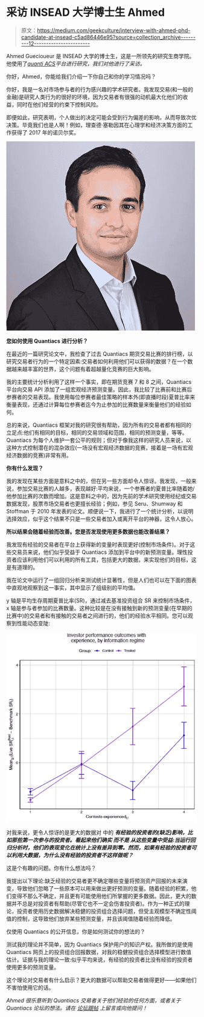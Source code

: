# 采访 INSEAD 大学博士生 Ahmed

> 原文：<https://medium.com/geekculture/interview-with-ahmed-phd-candidate-at-insead-c5ad86446e95?source=collection_archive---------12----------------------->

Ahmed Guecioueur 是 INSEAD 大学的博士生，这是一所领先的研究生商学院。他使用了[*quanti ACS*](http://www.quantiacs.com)*平台进行研究，我们对他进行了采访。*

你好，Ahmed，你能给我们介绍一下你自己和你的学习情况吗？

你好，我是一名对市场参与者的行为感兴趣的学术研究者。我发现交易(和一般的金融)是研究人类行为的很好的环境，因为交易者有很强的动机最大化他们的收益，同时在他们经营的约束下控制风险。

即便如此，研究表明，个人做出的决定可能会受到行为偏差的影响，从而导致次优决策。毕竟我们也是人啊！例如，理查德·塞勒因其在心理学和经济决策方面的工作获得了 2017 年的诺贝尔奖。

![](img/dde600d20f2c2c7d3e7662744ddb5344.png)

**您如何使用 Quantiacs 进行分析？**

在最近的一篇研究论文中，我检查了过去 Quantiacs 期货交易比赛的排行榜，以研究交易者行为的一个特定因素:交易者如何利用他们可以获得的数据？在一个数据越来越丰富的世界，这个问题有着超越量化竞赛的巨大影响。

我的主要统计分析利用了这样一个事实，即在期货竞赛 7 和 8 之间，Quantiacs 平台向交易 API 添加了一组宏观经济预测变量。因此，我比较了比赛前和比赛后参赛者的交易表现。我使用每位参赛者最佳策略的样本外(即直播时段)夏普比率来衡量表现，还通过计算每位参赛者迄今为止参加的比赛数量来衡量他们的经验如何。

总的来说，Quantiacs 框架对我的研究很有帮助，因为所有的交易者都有相同的立足点:他们有相同的目标，相同的交易领域和范围，相同的预测变量，等等。Quantiacs 为每个人维护一套公平的规则；但对于像我这样的研究人员来说，以这种方式控制潜在的混杂效应(一场没有宏观经济数据的竞赛，接着是一场有宏观经济数据的竞赛)非常有用。

**你有什么发现？**

我的发现在某些方面是意料之中的，但在另一些方面却令人惊讶。我发现，一般来说，参加交易比赛的人越多，表现越好:平均来说，一个参赛者的夏普比率随着她/他参加比赛的次数而增加。这是意料之中的，因为先前的学术研究使用经纪或交易数据发现，股票市场交易者也更擅长经验；例如，参见 Seru、Shumway 和 Stoffman 于 2010 年发表的论文。顺便说一下，我进行了一个统计分析，以说明选择效应，似乎这个结果不只是一些交易者加入或离开平台的神器，这令人放心。

**所以结果会随着经验而改善。您是否发现使用更多数据也能改善结果？**

我发现有经验的交易者在平台上获得新的变量时表现更好(控制市场条件)。对于这些交易员来说，他们似乎受益于 Quantiacs 添加到平台中的新预测变量。理性投资者应该利用他们可以利用的所有工具，包括更大的数据，来实现他们的目标，这是有道理的。

我在论文中运行了一组回归分析来测试统计显著性，但是人们也可以在下面的图表中直观地观察到这一事实，其中显示了组级别的平均值。

y 轴是平均生存周期夏普比率(SR)，通过减去基准投资组合 SR 来控制市场条件，x 轴是参与者参加的比赛数量。这种比较是在没有接触到新的预测变量(在早期的比赛中)的交易者和有接触的交易者之间进行的，他们的经验水平相同。您可以观察到性能动态变陡:

![](img/593ea9904957b93f63d6a95be4c8946c.png)

对我来说，更令人惊讶的是更大的数据对 中的 ***有经验的投资者的(缺乏)影响，比如那些第一次参与的投资者。看起来他们确实 ***而不是*** 从这些变量中受益:当运行回归分析时，他们的表现变化在统计上没有差异到零。然而，如果有经验的投资者可以利用大数据，为什么没有经验的投资者不这样做呢？***

这是个有趣的问题。你有什么想法吗？

我提出以下理论:缺乏经验的交易者更不确定哪些变量将预测资产回报的未来演变，导致他们忽略了一些原本可以用来做出更好预测的变量。随着经验的积累，他们变得不那么不确定，并且更有可能使用他们所掌握的更多数据。因此，更大的数据并不总是对投资者有帮助(尽管它也不一定会伤害投资者)。作为一种正式的理论，投资者使用历史数据解决稳健的投资组合选择问题，但受主观模型不确定性阈值的控制，这导致他们放弃某些预测变量，并且该阈值随着经验而降低。

仅使用 Quantiacs 的公开信息，你是如何测试你的想法的？

测试我的理论并不简单，因为 Quantiacs 保护用户的知识产权。我所做的是使用 Quantiacs 网页上的投资组合回报数据，对我的稳健投资组合选择模型进行数值估计。证据与我的理论一致:似乎平均来说，有经验的投资者比没有经验的投资者使用更多的预测变量。

这个理论对交易者有什么启示？更大的数据可以帮助交易者做得更好——如果他们不害怕使用它的话。

*Ahmed 很乐意听到 Quantiacs 交易者关于他们经验的任何方面，或者关于 Quantiacs 论坛*[](https://quantiacs.com/community/)**的想法。请在* [*论坛跟帖*](https://quantiacs.com/community/topic/171/interview-with-ahmed-phd-candidate-at-insead) *上留言或向他提问！**